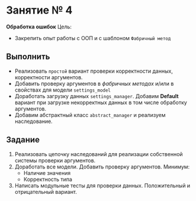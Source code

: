 # Занятие № 4
**Обработка ошибок**
Цель:
- Закрепить опыт работы с ООП и с шаблоном `Фабричный метод`

## Выполнить
* Реализовать `простой` вариант проверки корректности данных, корректности аргументов.
* Добавить проверку аргументов в *фабричных методах* и/или в свойствах 
  для модели `settings_model`
* Доработать загрузку данных `settings_manager`. 
  Добавим **Default** вариант при загрузке некорректных данных в том числе 
  обработку аргументов.
* Добавим абстрактный класс `abstract_manager` и реализуем наследование.

## Задание
1. Реализовать цепочку наследований для реализации собственной системы проверки аргументов.
2. Доработать все модели. Добавить проверку аргументов. Минимум:
	* Наличие значения
	* Корректность типа
3. Написать модульные тесты для проверки данных. Положительный и отрицательный вариант.

  



